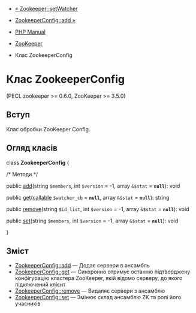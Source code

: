 - [« Zookeeper::setWatcher](zookeeper.setwatcher.md)
- [ZookeeperConfig::add »](zookeeperconfig.add.md)

- [PHP Manual](index.md)
- [ZooKeeper](book.zookeeper.md)
- Клас ZookeeperConfig

# Клас ZookeeperConfig

(PECL zookeeper \>= 0.6.0, ZooKeeper \>= 3.5.0)

## Вступ

Клас обробки ZooKeeper Config.

## Огляд класів

class **ZookeeperConfig** {

/\* Методи \*/

public [add](zookeeperconfig.add.md)(string `$members`, int `$version`
= -1, array `&$stat` = **`null`**): void

public
[get](zookeeperconfig.get.md)([callable](language.types.callable.md)
`$watcher_cb` = **`null`**, array `&$stat` = **`null`**): string

public [remove](zookeeperconfig.remove.md)(string `$id_list`, int
`$version` = -1, array `&$stat` = **`null`**): void

public [set](zookeeperconfig.set.md)(string `$members`, int `$version`
= -1, array `&$stat` = **`null`**): void

}

## Зміст

- [ZookeeperConfig::add](zookeeperconfig.add.md) — Додає сервери
в ансамбль
- [ZookeeperConfig::get](zookeeperconfig.get.md) — Синхронно
отримує останню підтверджену конфігурацію кластера ZooKeeper,
якій відомо серверу, до якого підключений клієнт
- [ZookeeperConfig::remove](zookeeperconfig.remove.md) — Видаляє
сервери з ансамблю
- [ZookeeperConfig::set](zookeeperconfig.set.md) — Змінює склад
ансамблю ZK та ролі його учасників
